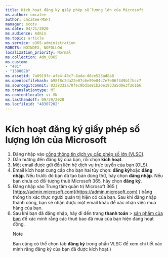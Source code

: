 ```yaml
---
title: Kích hoạt đăng ký giấy phép số lượng lớn của Microsoft
ms.author: cmcatee
author: cmcatee-MSFT
manager: scotv
ms.date: 04/21/2020
ms.audience: Admin
ms.topic: article
ms.service: o365-administration
ROBOTS: NOINDEX, NOFOLLOW
localization_priority: Normal
ms.collection: Adm_O365
ms.custom:
- "481"
- "1500028"
ms.assetid: 7a6919fc-afe4-40c7-8ada-d8ce523ad8a8
ms.openlocfilehash: b98f8c2da22e07c6e99e04c7e7e06f4d9b1fbcc7
ms.sourcegitcommit: 0338332a70fec9bd1e81b26e1933a5d0e3f261b6
ms.translationtype: MT
ms.contentlocale: vi-VN
ms.lasthandoff: 09/29/2020
ms.locfileid: "48307202"
---
```

# <a name="activating-a-microsoft-volume-license-subscription"></a>Kích hoạt đăng ký giấy phép số lượng lớn của Microsoft

1. Đăng nhập vào [cổng thông tin dịch vụ cấp phép số lớn (VLSC)](https://go.microsoft.com/fwlink/p/?LinkId=329762).
2. Dẫn hướng đến đăng ký của bạn, rồi chọn **kích hoạt**.
3. Một email được gửi đến liên hệ dịch vụ trực tuyến của bạn (OLS).
4. Email kích hoạt cung cấp cho bạn hai tùy chọn: **đăng ký**hoặc **đăng nhập**. Nếu trước đó bạn đã tạo bản dùng thử, hãy chọn **đăng nhập**. Nếu bạn chưa có đối tượng thuê Microsoft 365, hãy chọn **đăng ký**.
5. Đăng nhập vào Trung tâm quản trị Microsoft 365 ( [https://admin.microsoft.com](https://admin.microsoft.com) ) bằng thông tin xác thực người quản trị hiện có của bạn. Sau khi đăng nhập thành công, bạn sẽ nhận được một email khác để xác nhận việc mua hàng của bạn.
6. Sau khi bạn đã đăng nhập, hãy đi đến trang **thanh toán** \> [sản phẩm của bạn](https://go.microsoft.com/fwlink/p/?linkid=842054) để xác minh rằng các thuê bao đã mua của bạn hiện đang hoạt động. 
    > [!NOTE]
    > Bạn cũng có thể chọn tab **đăng ký** trong phần VLSC để xem chi tiết xác minh rằng đăng ký của bạn đã được kích hoạt.)
